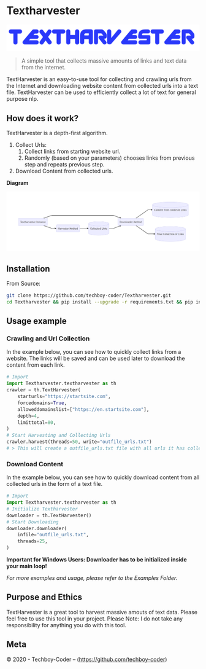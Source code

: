 # Textharvester

![](textharvester_logo.PNG)

> A simple tool that collects massive amounts of links and text data from the internet.

TextHarvester is an easy-to-use tool for collecting and crawling urls from the Internet and downloading website content from collected urls into a text file. TextHarvester can be used to efficiently collect a lot of text for general purpose nlp.

## How does it work?

TextHarvester is a depth-first algorithm.

1. Collect Urls:
   1. Collect links from starting website url.
   2. Randomly (based on your parameters) chooses links from previous step and repeats previous step.
2. Download Content from collected urls.

**Diagram**

![image-20210107135132263](Diagram.png)

## Installation

From Source:

```sh
git clone https://github.com/techboy-coder/Textharvester.git
cd Textharvester && pip install --upgrade -r requirements.txt && pip install . -q
```

## Usage example

### Crawling and Url Collection
In the example below, you can see how to quickly collect links from a website. The links will be saved and can be used later to download the content from each link.

```python
# Import
import Textharvester.textharvester as th
crawler = th.TextHarvester(
    starturls="https://startsite.com",
    forcedomains=True,
    alloweddomainslist=["https://en.startsite.com"],
    depth=4,
    limittotal=80,
)
# Start Harvesting and Collecting Urls
crawler.harvest(threads=50, write="outfile_urls.txt")
# > This will create a outfile_urls.txt file with all urls it has collected.

```



### Download Content
In the example below, you can see how to quickly download content from all collected urls in the form of a text file.

```python
# Import
import Textharvester.textharvester as th
# Initialize Textharvester
downloader = th.TextHarvester()
# Start Downloading
downloader.downloader(
    infile="outfile_urls.txt",
    threads=25,
)

```

**Important for Windows Users: Downloader has to be initialized inside your main loop!**

_For more examples and usage, please refer to the Examples Folder._

## Purpose and Ethics

TextHarvester is a great tool to harvest massive amouts of text data. Please feel free to use this tool in your project.
Please Note: I do not take any responsibility for anything you do with this tool.


## Meta

© 2020 - Techboy-Coder – (https://github.com/techboy-coder)